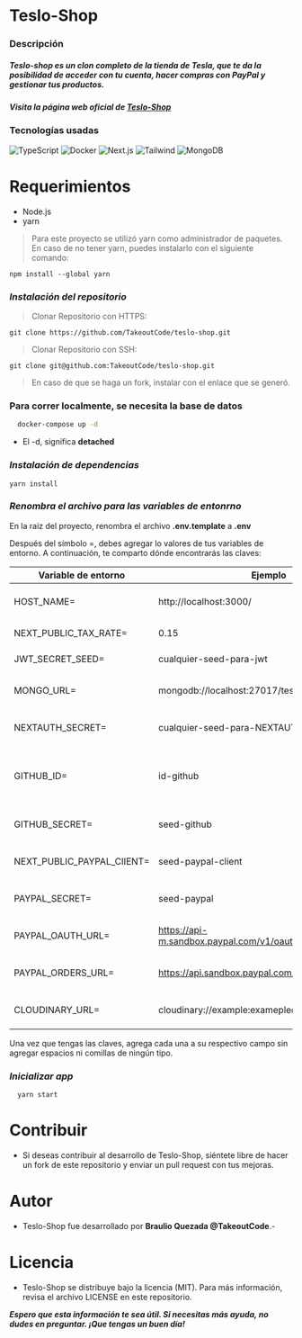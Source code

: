 # Teslo-Shop
### Descripción
##### _Teslo-shop es un clon completo de la tienda de Tesla, que te da la posibilidad de acceder con tu cuenta, hacer compras con PayPal y gestionar tus productos._

##### Visita la página web oficial de [Teslo-Shop](https://tesloshop.takeoutcode.com/)

### Tecnologías usadas
![TypeScript](https://img.shields.io/badge/TypeScript-007ACC?style=for-the-badge&logo=typescript&logoColor=white)
![Docker](https://img.shields.io/badge/Docker-2CA5E0?style=for-the-badge&logo=docker&logoColor=white)
![Next.js](https://img.shields.io/badge/next.js-000000?style=for-the-badge&logo=nextdotjs&logoColor=white)
![Tailwind](https://img.shields.io/badge/Tailwind_CSS-38B2AC?style=for-the-badge&logo=tailwind-css&logoColor=white)
![MongoDB](https://img.shields.io/badge/MongoDB-4EA94B?style=for-the-badge&logo=mongodb&logoColor=white)

# Requerimientos
- Node.js
- yarn
> Para este proyecto se utilizó yarn como administrador de paquetes.
> En caso de no tener yarn, puedes instalarlo con el siguiente comando:

```
npm install --global yarn
```

### _Instalación del repositorio_
> Clonar Repositorio con HTTPS:
```
git clone https://github.com/TakeoutCode/teslo-shop.git
```

> Clonar Repositorio con SSH:
```
git clone git@github.com:TakeoutCode/teslo-shop.git
```
> En caso de que se haga un fork, instalar con el enlace que se generó.

### Para correr localmente, se necesita la base de datos

```bash
  docker-compose up -d
```

- El -d, significa **detached**

### _Instalación de dependencias_

```
yarn install
```
### _Renombra el archivo para las variables de entonrno_
En la raiz del proyecto, renombra el archivo **.env.template** a **.env**

Después del símbolo =, debes agregar lo valores de tus variables de entorno. A continuación, te comparto dónde encontrarás las claves:

| Variable de entorno | Ejemplo | Descripcion |
| --- | --- | ---|
HOST_NAME= | http://localhost:3000/ | Phat donde se encuentra tu aplicacion
NEXT_PUBLIC_TAX_RATE= | 0.15 | Porcentaje de impuetos
JWT_SECRET_SEED= | cualquier-seed-para-jwt | Secret de nuestros JWT
MONGO_URL= | mongodb://localhost:27017/teslodb | Password de la base de datos de Mongo
NEXTAUTH_SECRET= | cualquier-seed-para-NEXTAUTH | Secret de nuestra authentication
GITHUB_ID= | id-github | ID de nuestro proyecto que nos proporciona [Github](https://github.com/settings/apps)
GITHUB_SECRET= | seed-github | Secret que nos proporciona [GitHub](https://github.com/settings/apps)
NEXT_PUBLIC_PAYPAL_ClIENT= | seed-paypal-client | key que nos proporciona [PayPal](https://developer.paypal.com/home)
PAYPAL_SECRET= | seed-paypal | Secret que nos proporciona [PayPal](https://developer.paypal.com/home)
PAYPAL_OAUTH_URL= | https://api-m.sandbox.paypal.com/v1/oauth2/token | Url para hacer autenticaciones de prueba
PAYPAL_ORDERS_URL= | https://api.sandbox.paypal.com/v2/checkout/orders | Url de para hacer ordenes de prueba
CLOUDINARY_URL= | cloudinary://example:exameple@example-app | URL que nos proporciona [Cloudinary](https://cloudinary.com/)

Una vez que tengas las claves, agrega cada una a su respectivo campo sin agregar espacios ni comillas de ningún tipo.

### _Inicializar app_
```
  yarn start
```
# Contribuir
- Si deseas contribuir al desarrollo de Teslo-Shop, siéntete libre de hacer un fork de este repositorio y enviar un pull request con tus mejoras.

# Autor
- Teslo-Shop fue desarrollado por **Braulio Quezada @TakeoutCode**.- 

# Licencia
- Teslo-Shop se distribuye bajo la licencia (MIT). Para más información, revisa el archivo LICENSE en este repositorio.

**_Espero que esta información te sea útil. Si necesitas más ayuda, no dudes en preguntar. ¡Que tengas un buen día!_**
